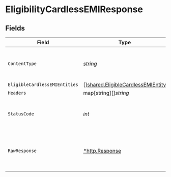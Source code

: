 # EligibilityCardlessEMIResponse


## Fields

| Field                                                                                  | Type                                                                                   | Required                                                                               | Description                                                                            |
| -------------------------------------------------------------------------------------- | -------------------------------------------------------------------------------------- | -------------------------------------------------------------------------------------- | -------------------------------------------------------------------------------------- |
| `ContentType`                                                                          | *string*                                                                               | :heavy_check_mark:                                                                     | HTTP response content type for this operation                                          |
| `EligibleCardlessEMIEntities`                                                          | [][shared.EligibleCardlessEMIEntity](../../models/shared/eligiblecardlessemientity.md) | :heavy_minus_sign:                                                                     | OK                                                                                     |
| `Headers`                                                                              | map[string][]*string*                                                                  | :heavy_minus_sign:                                                                     | N/A                                                                                    |
| `StatusCode`                                                                           | *int*                                                                                  | :heavy_check_mark:                                                                     | HTTP response status code for this operation                                           |
| `RawResponse`                                                                          | [*http.Response](https://pkg.go.dev/net/http#Response)                                 | :heavy_minus_sign:                                                                     | Raw HTTP response; suitable for custom response parsing                                |